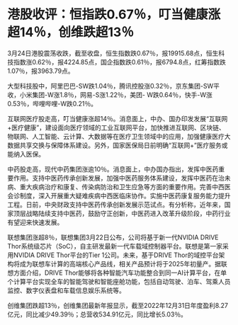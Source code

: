 # 港股收评：恒指跌0.67％，叮当健康涨超14％，创维跌超13％

3月24日港股震荡收跌，截至收盘，恒生指数跌0.67％，报19915.68点，恒生科技指数涨0.62％，报4224.85点，国企指数跌0.61％，报6794.8点，红筹指数跌1.07％，报3963.79点。

大型科技股中，阿里巴巴-SW跌1.04％，腾讯控股涨0.32％，京东集团-SW平收，小米集团-W涨1.8％，网易-S涨1.22％，美团-
W跌0.64％，快手-W涨0.53％，哔哩哔哩-W跌0.21％。

互联网医疗股走高，叮当健康涨超14％。消息面上，中办、国办印发发展“互联网+医疗健康”，建设面向医疗领域的工业互联网平台，加快推进互联网、区块链、物联网、人工智能、云计算、大数据等在医疗卫生领域中的应用，加强健康医疗大数据共享交换与保障体系建设。另外，国家医保局日前明确“互联网+”医疗服务或能纳入医保。

中药股走高，现代中药集团涨逾10％。消息面上，中办国办指出，发挥中医药重要作用。支持中医药传承创新发展，加强中医药服务体系建设，发挥中医药在治未病、重大疾病治疗和康复、传染病防治和卫生应急等方面的重要作用。完善中西医会诊制度，深入开展重大疑难疾病中西医临床协作。实施中医药康复服务能力提升工程。日前，中央财政支持中医药传承创新发展示范试点。有分析称，近年来，国家顶层战略陆续支持中医药，鼓励守正创新，中医药进入改革升级阶段，中药行业有望迎来快速发展。

联想集团涨超8％，联想集团3月22日公布，公司将基于新一代NVIDIA DRIVE
Thor系统级芯片（SoC），自主研发最新一代车载域控制器平台。联想是第一家采用NVIDIA DRIVE Thor平台的Tier
1公司。未来，基于DRIVE Thor的域控平台架构将成为联想车计算的高端核心产品线，相关产品预计将于2025年初量产。据联想方面介绍，DRIVE
Thor能够将各种智能汽车功能整合到同一AI计算平台，在单个计算平台实现全车的智能驾驶和智能座舱功能，包括自动驾驶、泊车、驾乘人员监控、数字仪表盘和车载信息娱乐系统等。

创维集团跌超13％，创维集团最新年报显示，截至2022年12月31日年度盈利8.27亿元，同比减少49.39％；总营收534.91亿元，同比增长5.03％。

